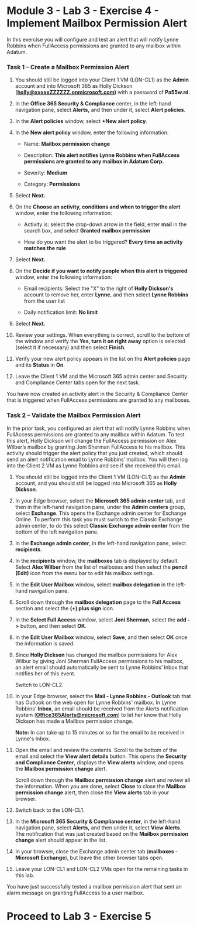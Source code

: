# Module 3 - Lab 3 - Exercise 4 - Implement Mailbox Permission Alert


In this exercise you will configure and test an alert that will notify Lynne Robbins when FullAccess permissions are granted to any mailbox within Adatum.

### Task 1 – Create a Mailbox Permission Alert

1. You should still be logged into your Client 1 VM (LON-CL1) as the **Admin** account and into Microsoft 365 as Holly Dickson (**holly@xxxxxZZZZZZ.onmicrosoft.com)** with a password of **Pa55w.rd**. 

2. In the **Office 365 Security &amp; Compliance** center, in the left-hand navigation pane, select **Alerts,** and then under it, select **Alert policies**.

3. In the **Alert policies** window, select **+New alert policy**.

4. In the **New alert policy** window, enter the following information:

	- Name: **Mailbox permission change**

	- Description: **This alert notifies Lynne Robbins when FullAccess permissions are granted to any mailbox in Adatum Corp.**

	- Severity: **Medium**

	- Category: **Permissions**

5. Select **Next.**

6. On the **Choose an activity, conditions and when to trigger the alert** window, enter the following information:

	- Activity is: select the drop-down arrow in the field, enter **mail** in the search box, and select **Granted mailbox permission**

	- How do you want the alert to be triggered? **Every time an activity matches the rule**

7. Select **Next.**

8. On the **Decide if you want to notify people when this alert is triggered** window, enter the following information:

	- Email recipients: Select the "X" to the right of **Holly Dickson's** account to remove her, enter **Lynne**, and then select **Lynne Robbins** from the user list

	- Daily notification limit: **No limit**

9. Select **Next.**

10. Review your settings. When everything is correct, scroll to the bottom of the window and verify the **Yes, turn it on right away** option is selected (select it if necessary) and then select **Finish**.

11. Verify your new alert policy appears in the list on the **Alert policies** page and its **Status** in **On**.

11. Leave the Client 1 VM and the Microsoft 365 admin center and Security and Compliance Center tabs open for the next task.

You have now created an activity alert in the Security & Compliance Center that is triggered when FullAccess permissions are granted to any mailboxes.


### Task 2 – Validate the Mailbox Permission Alert

In the prior task, you configured an alert that will notify Lynne Robbins when FullAccess permissions are granted to any mailbox within Adatum. To test this alert, Holly Dickson will change the FullAccess permission on Alex Wilber’s mailbox by granting Joni Sherman FullAccess to his mailbox. This activity should trigger the alert policy that you just created, which should send an alert notification email to Lynne Robbins’ mailbox. You will then log into the Client 2 VM as Lynne Robbins and see if she received this email. 

1. You should still be logged into the Client 1 VM (LON-CL1) as the **Admin** account, and you should still be logged into Microsoft 365 as **Holly Dickson**. 

2. In your Edge browser, select the **Microsoft 365 admin center** tab, and then in the left-hand navigation pane, under the **Admin centers** group, select **Exchange**. This opens the Exchange admin center for Exchange Online. To perform this task you must switch to the Classic Exchange admin center, to do this select **Classic Exchange admin center** from the bottom of the left navigation pane.

3. In the **Exchange admin center**, in the left-hand navigation pane, select **recipients**. 

4. In the **recipients** window, the **mailboxes** tab is displayed by default. Select **Alex Wilber** from the list of mailboxes and then select the **pencil (Edit)** icon from the menu bar to edit his mailbox settings.

5. In the **Edit User Mailbox** window, select **mailbox delegation** in the left-hand navigation pane.

6. Scroll down through the **mailbox delegation** page to the **Full Access** section and select the **(+) plus sign** icon.

7. In the **Select Full Access** window, select **Joni Sherman**, select the **add -&gt;** button, and then select **OK**.

8. In the **Edit User Mailbox** window, select **Save**, and then select **OK** once the information is saved.

9. Since **Holly Dickson** has changed the mailbox permissions for Alex Wilbur by giving Joni Sherman FullAccess permissions to his mailbox, an alert email should automatically be sent to Lynne Robbins’ Inbox that notifies her of this event.

	‎Switch to LON-CL2. 

10. In your Edge browser, select the **Mail - Lynne Robbins - Outlook** tab that has Outlook on the web open for Lynne Robbins' mailbox. In Lynne Robbins’ **Inbox**, an email should be received from the Alerts notification system (**Office365Alerts@microsoft.com**) to let her know that Holly Dickson has made a Mailbox permission change. <br/>

	**Note:** In can take up to 15 minutes or so for the email to be received in Lynne's Inbox. 

11. Open the email and review the contents. Scroll to the bottom of the email and select the **View alert details** button. This opens the **Security and Compliance Center**, displays the **View alerts** window, and opens the **Mailbox permission change** alert. <br/>

	Scroll down through the **Mailbox permission change** alert and review all the information. When you are done, select **Close** to close the **Mailbox permission change** alert, then close the **View alerts** tab in your browser.

12. Switch back to the LON-CL1.

13. In the **Microsoft 365 Security &amp; Compliance center**, in the left-hand navigation pane, select **Alerts,** and then under it, select **View Alerts**. The notification that was just created based on the **Mailbox permission change** alert should appear in the list.

14. In your browser, close the Exchange admin center tab (**mailboxes - Microsoft Exchange**), but leave the other browser tabs open.

15. Leave your LON-CL1 and LON-CL2 VMs open for the remaining tasks in this lab.

You have just successfully tested a mailbox permission alert that sent an alarm message on granting FullAccess to a user mailbox.

# Proceed to Lab 3 - Exercise 5
